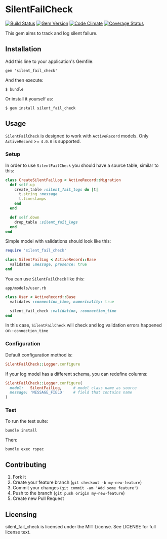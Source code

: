 # SilentFailCheck 
[![Build Status](https://travis-ci.org/folieadrien/silent_fail_check.svg?branch=master)](https://travis-ci.org/folieadrien/silent_fail_check)
[![Gem Version](https://badge.fury.io/rb/silent_fail_check.svg)](http://badge.fury.io/rb/silent_fail_check)
[![Code Climate](https://codeclimate.com/github/folieadrien/silent_fail_check.png)](https://codeclimate.com/github/folieadrien/silent_fail_check)
[![Coverage Status](https://coveralls.io/repos/folieadrien/silent_fail_check/badge.png?branch=master)](https://coveralls.io/r/folieadrien/silent_fail_check?branch=master)

This gem aims to track and log silent failure.

## Installation

Add this line to your application's Gemfile:

    gem 'silent_fail_check'

And then execute:

    $ bundle

Or install it yourself as:

    $ gem install silent_fail_check

## Usage

`SilentFailCheck` is designed to work with `ActiveRecord` models. Only `ActiveRecord` >= `4.0.0` is supported.

### Setup

In order to use `SilentFailCheck` you should have a source table, similar to this:

```ruby
class CreateSilentFailLog < ActiveRecord::Migration
  def self.up
    create_table :silent_fail_logs do |t|
      t.string :message
      t.timestamps
    end
  end

  def self.down
    drop_table :silent_fail_logs
  end
end
```

Simple model with validations should look like this:

```ruby
require 'silent_fail_check'

class SilentFailLog < ActiveRecord::Base
  validates :message, presence: true
end
```

You can use `SilentFailCheck` like this:

`app/models/user.rb`

```ruby
class User < ActiveRecord::Base
  validates :connection_time, numericality: true

  silent_fail_check :validation, :connection_time
end
```

In this case, `SilentFailCheck` will check and log validation errors happened on `:connection_time`

### Configuration

Default configuration method is:

```ruby
SilentFailCheck::Logger.configure
```

If your log model has a different schema, you can redefine columns:

```ruby
SilentFailCheck::Logger.configure(
  model:   SilentFailLog,     # model class name as source
  message: 'MESSAGE_FIELD'    # field that contains name
)
```

### Test

To run the test suite:

    bundle install
    
Then:
    
    bundle exec rspec

## Contributing

1. Fork it
2. Create your feature branch (`git checkout -b my-new-feature`)
3. Commit your changes (`git commit -am 'Add some feature'`)
4. Push to the branch (`git push origin my-new-feature`)
5. Create new Pull Request

## Licensing

silent_fail_check is licensed under the MIT License. See LICENSE for full license text.
